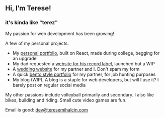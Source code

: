 ## Hi, I’m Terese! 
### it's kinda like "terez"
My passion for web development has been growing!

A few of my personal projects:
- My [personal portfolio](https://teresemihalcin.com), built on React, made during college, begging for an upgrade
- My dad requested a [website for his record label](https://lunker-recordings.com), launched but a WIP
- A [wedding website](https://tereseandlizzy.love) for my partner and I. Don't spam my form
- A quick [bento style portfolio](https://ematthews.netlify.app) for my partner, for job hunting purposes
- My blog (WIP), A blog is a staple for web developers, but will I use it? I barely post on regular social media

My other passions include volleyball primarily and secondary. I also like bikes, building and riding. Small cute video games are fun.

Email is good: [dev@teresemihalcin.com](mailto:dev@teresemihalcin.com)
